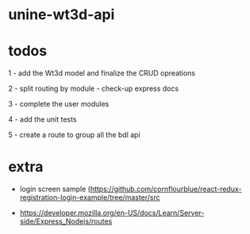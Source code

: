 # unine-wt3d-api

# todos  

1 - add the Wt3d model and finalize the CRUD opreations 

2 - split routing by module - check-up express docs

3 - complete the user modules

4 - add the unit tests 

5 - create a route to group all the bdl api 

# extra 

- login screen sample (https://github.com/cornflourblue/react-redux-registration-login-example/tree/master/src

- https://developer.mozilla.org/en-US/docs/Learn/Server-side/Express_Nodejs/routes
